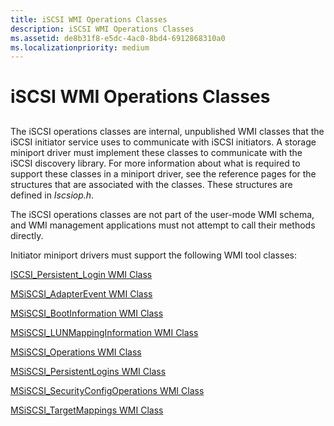 ```yaml
---
title: iSCSI WMI Operations Classes
description: iSCSI WMI Operations Classes
ms.assetid: de8b31f8-e5dc-4ac0-8bd4-6912868310a0
ms.localizationpriority: medium
---
```


# iSCSI WMI Operations Classes


## <span id="ddk_iscsi_wmi_classes_that_define_the_interface_between_the_iscsi_disc"></span><span id="DDK_ISCSI_WMI_CLASSES_THAT_DEFINE_THE_INTERFACE_BETWEEN_THE_ISCSI_DISC"></span>


The iSCSI operations classes are internal, unpublished WMI classes that the iSCSI initiator service uses to communicate with iSCSI initiators. A storage miniport driver must implement these classes to communicate with the iSCSI discovery library. For more information about what is required to support these classes in a miniport driver, see the reference pages for the structures that are associated with the classes. These structures are defined in *Iscsiop.h*.

The iSCSI operations classes are not part of the user-mode WMI schema, and WMI management applications must not attempt to call their methods directly.

Initiator miniport drivers must support the following WMI tool classes:

[ISCSI\_Persistent\_Login WMI Class](iscsi-persistent-login-wmi-class.md)

[MSiSCSI\_AdapterEvent WMI Class](msiscsi-adapterevent-wmi-class.md)

[MSiSCSI\_BootInformation WMI Class](msiscsi-bootinformation-wmi-class.md)

[MSiSCSI\_LUNMappingInformation WMI Class](msiscsi-lunmappinginformation-wmi-class.md)

[MSiSCSI\_Operations WMI Class](msiscsi-operations-wmi-class.md)

[MSiSCSI\_PersistentLogins WMI Class](msiscsi-persistentlogins-wmi-class.md)

[MSiSCSI\_SecurityConfigOperations WMI Class](msiscsi-securityconfigoperations-wmi-class.md)

[MSiSCSI\_TargetMappings WMI Class](msiscsi-targetmappings-wmi-class.md)

 

 





